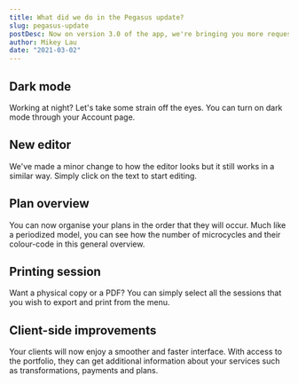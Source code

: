 ```yaml
---
title: What did we do in the Pegasus update?
slug: pegasus-update
postDesc: Now on version 3.0 of the app, we're bringing you more requested features.
author: Mikey Lau
date: "2021-03-02"
---
```


## Dark mode

Working at night? Let's take some strain off the eyes. You can turn on dark mode through your Account page.

## New editor

We've made a minor change to how the editor looks but it still works in a similar way. Simply click on the text to start editing.

## Plan overview

You can now organise your plans in the order that they will occur. Much like a periodized model, you can see how the number of microcycles and their colour-code in this general overview.

## Printing session

Want a physical copy or a PDF? You can simply select all the sessions that you wish to export and print from the menu.

## Client-side improvements

Your clients will now enjoy a smoother and faster interface. With access to the portfolio, they can get additional information about your services such as transformations, payments and plans.
